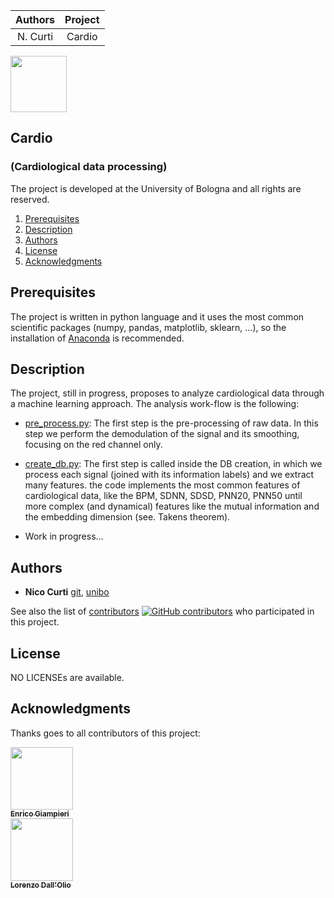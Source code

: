 | **Authors**  | **Project** |
|:------------:|:-----------:|
|   N. Curti   |    Cardio   |

<a href="https://github.com/UniboDIFABiophysics">
<div class="image">
<img src="https://cdn.rawgit.com/physycom/templates/697b327d/logo_unibo.png" width="90" height="90">
</div>
</a>

## Cardio
### (Cardiological data processing)

The project is developed at the University of Bologna and all rights are reserved.

1. [Prerequisites](#prerequisites)
2. [Description](#description)
3. [Authors](#authors)
4. [License](#license)
5. [Acknowledgments](#acknowledgments)

## Prerequisites

The project is written in python language and it uses the most common scientific packages (numpy, pandas, matplotlib, sklearn, ...), so the installation of [Anaconda](https://www.anaconda.com/) is recommended.

## Description

The project, still in progress, proposes to analyze cardiological data through a machine learning approach. The analysis work-flow is the following:

- [pre_process.py](https://github.com/Nico-Curti/cardio/blob/master/py/pre_process.py): The first step is the pre-processing of raw data. In this step we perform the demodulation of the signal and its smoothing, focusing on the red channel only.

- [create_db.py](https://github.com/Nico-Curti/cardio/blob/master/py/create_db.py): The first step is called inside the DB creation, in which we process each signal (joined with its information labels) and we extract many features. the code implements the most common features of cardiological data, like the BPM, SDNN, SDSD, PNN20, PNN50 until more complex (and dynamical) features like the mutual information and the embedding dimension (see. Takens theorem).

- Work in progress...

## Authors

* **Nico Curti** [git](https://github.com/Nico-Curti), [unibo](https://www.unibo.it/sitoweb/nico.curti2)

See also the list of [contributors](https://github.com/Nico-Curti/cardio/contributors) [![GitHub contributors](https://img.shields.io/github/contributors/Naereen/StrapDown.js.svg)](https://GitHub.com/Nico-Curti/cardio/graphs/contributors/) who participated in this project.

## License

NO LICENSEs are available.

## Acknowledgments

Thanks goes to all contributors of this project:

[<img src="https://avatars0.githubusercontent.com/u/1419337?s=400&v=4" width="100px;"/><br /><sub><b>Enrico Giampieri</b></sub>](https://github.com/EnricoGiampieri)<br />      [<img src="https://avatars3.githubusercontent.com/u/44815392?s=400&v=4" width="100px;"/><br /><sub><b>Lorenzo Dall'Olio</b></sub>](https://github.com/Lyro96)<br />
